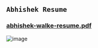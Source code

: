 ## `Abhishek Resume`
### [abhishek-walke-resume.pdf](https://github.com/abhishek-0713/Resume/files/11003158/abhishek-walke-resume.pdf)

![image](https://user-images.githubusercontent.com/105943862/225955464-61a5733c-bc57-4953-b49e-c59e4fb89db3.png)
